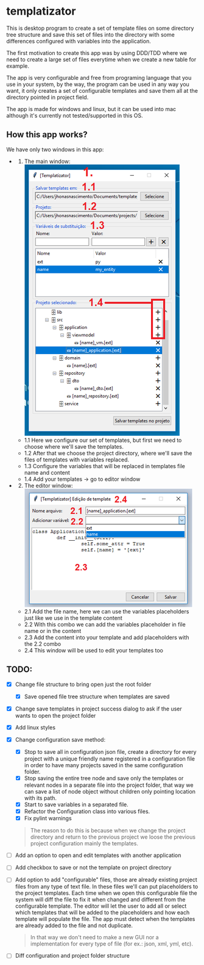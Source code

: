 # templatizator
This is desktop program to create a set of template files on some directory tree structure and save this set of files into the directory with some differences configured with variables into the application.  

The first motivation to create this app was by using DDD/TDD where we need to create a large set of files everytime when we create a new table for example.  

The app is very configurable and free from programing language that you use in your system, by the way, the program can be used in any way you want, it only creates a set of configurable templates and save them all at the directory pointed in project field.  

The app is made for windows and linux, but it can be used into mac although it's currently not tested/supported in this OS.

## How this app works?
We have only two windows in this app:
- 1. The main window:  
  ![Main window picture](https://github.com/jhonasn/templatizator/raw/master/doc/img/templatizator-window.png "Main window")
  - 1.1 Here we configure our set of templates, but first we need to choose where we'll save the templates.
  - 1.2 After that we choose the project directory, where we'll save the files of templates with variables replaced.
  - 1.3 Configure the variables that will be replaced in templates file name and content
  - 1.4 Add your templates -> go to editor window
  
- 2. The editor window:  
  ![Editor window picture](https://github.com/jhonasn/templatizator/raw/master/doc/img/templatizator-editor.png "Main window")
  - 2.1 Add the file name, here we can use the variables placeholders just like we use in the template content
  - 2.2 With this combo we can add the variables placeholder in file name or in the content
  - 2.3 Add the content into your template and add placeholders with the 2.2 combo
  - 2.4 This window will be used to edit your templates too

## TODO:
- [x] Change file structure to bring open just the root folder
  - [x] Save opened file tree structure when templates are saved
- [x] Change save templates in project success dialog to ask if the user wants to open the project folder
- [x] Add linux styles
- [x] Change configuration save method:  
  - [x] Stop to save all in configuration json file, create a directory for every project with a unique friendly name registered in a configuration file in order to have many projects saved in the same configuration folder.  
  - [x] Stop saving the entire tree node and save only the templates or relevant nodes in a separate file into the project folder, that way we can save a list of node object without children only pointing location with its path.  
  - [x] Start to save variables in a separated file.  
  - [x] Refactor the Configuration class into various files.
  - [x] Fix pylint warnings
  > The reason to do this is because when we change the project directory and return to the previous project we loose the previous project configuration mainly the templates.
- [ ] Add an option to open and edit templates with another application
- [ ] Add checkbox to save or not the template on project directory
- [ ] Add option to add "configurable" files, those are already existing project files from any type of text file. In these files we'll can put placeholders to the project templates. Each time when we open this configurable file the system will diff the file to fix it when changed and different from the configurable template. The editor will let the user to add all or select which templates that will be added to the placeholders and how each template will populate the file. The app must detect when the templates are already added to the file and not duplicate.
  > In that way we don't need to make a new GUI nor a implementation for every type of file (for ex.: json, xml, yml, etc).
- [ ] Diff configuration and project folder structure

